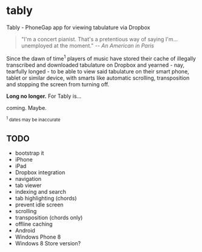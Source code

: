 tably
=====

Tably - PhoneGap app for viewing tabulature via Dropbox

> "I'm a concert pianist. That's a pretentious way of saying I'm... unemployed at the moment." <cite>-- An American in Paris<cite>

Since the dawn of time<sup>1</sup> players of music have stored their cache of illegally transcribed and downloaded tabulature on Dropbox and yearned - nay, tearfully longed - to be able to view said tabulature on their smart phone, tablet or similar device, with smarts like automatic scrolling, transposition and stopping the screen from turning off.

**Long no longer.** For Tably is... 

coming. Maybe.


<small><sup>1</sup> dates may be inaccurate</small>


## TODO

- bootstrap it
- iPhone
- iPad
- Dropbox integration
- navigation
- tab viewer
- indexing and search
- tab highlighting (chords)
- prevent idle screen
- scrolling
- transposition (chords only)
- offline caching
- Android
- Windows Phone 8
- Windows 8 Store version?

